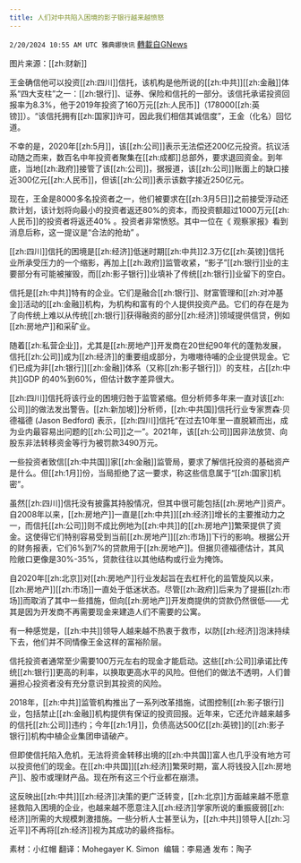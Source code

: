```yaml
---
title: 人们对中共陷入困境的影子银行越来越愤怒
---
```

`2/20/2024 10:55 AM UTC 雅典娜快讯` [轉載自GNews](https://gnews.org/articles/2325381)

图片来源：[[zh:财新]]

王金确信他可以投资[[zh:四川]]信托，该机构是他所说的[[zh:中共]][[zh:金融]]体系“四大支柱”之一：[[zh:银行]]、证券、保险和信托的一部分。该信托承诺投资回报率为8.3%，他于2019年投资了160万元[[zh:人民币]]（178000[[zh:英镑]]）。“该信托拥有[[zh:国家]]许可，因此我们相信其诚信度”，王金（化名）回忆道。

不幸的是，2020年[[zh:5月]]，该[[zh:公司]]表示无法偿还200亿元投资。抗议活动随之而来，数百名中年投资者聚集在[[zh:成都]]总部外，要求退回资金。到年底，当地[[zh:政府]]接管了该[[zh:公司]]，据报道，该[[zh:公司]]账面上的缺口接近300亿元[[zh:人民币]]，但该[[zh:公司]]表示该数字接近250亿元。

现在，王金是8000多名投资者之一，他们被要求在[[zh:3月5日]]之前接受浮动还款计划，该计划将向最小的投资者返还80%的资本，而投资额超过1000万元[[zh:人民币]]的投资者将返还40% 。投资者非常愤怒。其中一位在《 观察家报》看到消息后称，这一提议是“合法的抢劫” 。

[[zh:四川]]信托的困境是[[zh:经济]]低迷时期[[zh:中共]]2.3万亿[[zh:英镑]]信托业所承受压力的一个缩影，再加上[[zh:政府]]监管收紧，“影子”[[zh:银行]]业的主要部分有可能被摧毁，而[[zh:影子银行]]业填补了传统[[zh:银行]]业留下的空白。

信托是[[zh:中共]]特有的企业。它们是融合[[zh:银行]]、财富管理和[[zh:对冲基金]]活动的[[zh:金融]]机构，为机构和富有的个人提供投资产品。它们的存在是为了向传统上难以从传统[[zh:银行]]获得融资的部分[[zh:经济]]领域提供信贷，例如[[zh:房地产]]和采矿业。

随着[[zh:私营企业]]，尤其是[[zh:房地产]]开发商在20世纪90年代的蓬勃发展，信托[[zh:公司]]成为[[zh:经济]]的重要组成部分，为嗷嗷待哺的企业提供现金。它们已成为非[[zh:银行]][[zh:金融]]体系（又称[[zh:影子银行]]）的支柱，占[[zh:中共]]GDP 的40%到60%，但估计数字差异很大。

[[zh:四川]]信托将该行业的困境归咎于监管紧缩。但分析师多年来一直对该[[zh:公司]]的做法发出警告。[[zh:新加坡]]分析师，[[zh:中共国]]信托行业专家贾森·贝德福德 (Jason Bedford) 表示，[[zh:四川]]信托“在过去10年里一直脱颖而出，成为业内最容易出问题的[[zh:公司]]之一”。2021年，该[[zh:公司]]因非法放贷、向股东非法转移资金等行为被罚款3490万元。

一些投资者致信[[zh:中共国]]家[[zh:金融]]监管局，要求了解信托投资的基础资产是什么。但[[zh:1月]]份，当局拒绝了这一要求，称这些信息属于“[[zh:国家]]机密”。

虽然[[zh:四川]]信托没有披露其持股情况，但其中很可能包括[[zh:房地产]]资产。自2008年以来，[[zh:房地产]]一直是[[zh:中共]][[zh:经济]]增长的主要推动力之一，而信托[[zh:公司]]则不成比例地为[[zh:中共]]的[[zh:房地产]]繁荣提供了资金。这使得它们特别容易受到当前[[zh:房地产]][[zh:市场]]下行的影响。根据公开的财务报表，它们6%到7%的贷款用于[[zh:房地产]]。但据贝德福德估计，其风险敞口更像是30%-35%，贷款往往以其他结构或行业为掩饰。

自2020年[[zh:北京]]对[[zh:房地产]]行业发起旨在去杠杆化的监管旋风以来，[[zh:房地产]][[zh:市场]]一直处于低迷状态。尽管[[zh:政府]]后来为了提振[[zh:市场]]而取消了其中一些措施，但向[[zh:房地产]]开发商提供的贷款仍然很低——尤其是因为开发商不再需要现金来建造人们不需要的公寓。


有一种感觉是，[[zh:中共]]领导人越来越不热衷于救市，以防[[zh:经济]]泡沫持续下去，他们并不同情像王金这样的富裕阶层。

信托投资者通常至少需要100万元左右的现金才能启动。这些[[zh:公司]]承诺比传统[[zh:银行]]更高的利率，以换取更高水平的风险。但他们的做法不透明，人们普遍担心投资者没有充分意识到其投资的风险。

2018年，[[zh:中共]]监管机构推出了一系列改革措施，试图控制[[zh:影子银行]]业，包括禁止[[zh:金融]]机构提供有保证的投资回报。近年来，它还允许越来越多的信托[[zh:公司]]违约；今年[[zh:1月]]，负债高达500亿[[zh:英镑]]的[[zh:影子银行]]机构中植企业集团申请破产。

但即使信托陷入危机，无法将资金转移出境的[[zh:中共国]]富人也几乎没有地方可以投资他们的现金。在[[zh:中共国]][[zh:经济]]繁荣时期，富人将钱投入[[zh:房地产]]、股市或理财产品。现在所有这三个行业都在崩溃。

这反映出[[zh:中共]][[zh:经济]]决策的更广泛转变，[[zh:北京]]方面越来越不愿意拯救陷入困境的企业，也越来越不愿意注入[[zh:经济]]学家所说的重振疲弱[[zh:经济]]所需的大规模刺激措施。一些分析人士甚至认为，[[zh:中共]]领导人[[zh:习近平]]不再将[[zh:经济]]视为其成功的最终指标。

       
素材：小红帽   翻译：Mohegayer K. Simon   编辑：李易通  发布：陶子



